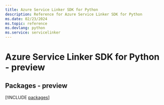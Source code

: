 ```yaml
---
title: Azure Service Linker SDK for Python
description: Reference for Azure Service Linker SDK for Python
ms.date: 02/23/2024
ms.topic: reference
ms.devlang: python
ms.service: servicelinker
---
```

# Azure Service Linker SDK for Python - preview
## Packages - preview
[!INCLUDE [packages](service-linker-index.md)]
